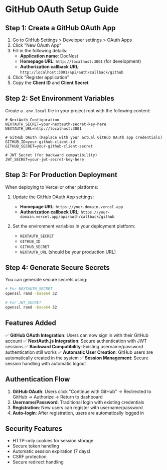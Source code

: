 # GitHub OAuth Setup Guide

## Step 1: Create a GitHub OAuth App

1. Go to GitHub Settings > Developer settings > OAuth Apps
2. Click "New OAuth App"
3. Fill in the following details:
   - **Application name**: DocNest
   - **Homepage URL**: `http://localhost:3001` (for development)
   - **Authorization callback URL**: `http://localhost:3001/api/auth/callback/github`
4. Click "Register application"
5. Copy the **Client ID** and **Client Secret**

## Step 2: Set Environment Variables

Create a `.env.local` file in your project root with the following content:

```env
# NextAuth Configuration
NEXTAUTH_SECRET=your-nextauth-secret-key-here
NEXTAUTH_URL=http://localhost:3001

# GitHub OAuth (Replace with your actual GitHub OAuth app credentials)
GITHUB_ID=your-github-client-id
GITHUB_SECRET=your-github-client-secret

# JWT Secret (for backward compatibility)
JWT_SECRET=your-jwt-secret-key-here
```

## Step 3: For Production Deployment

When deploying to Vercel or other platforms:

1. Update the GitHub OAuth App settings:
   - **Homepage URL**: `https://your-domain.vercel.app`
   - **Authorization callback URL**: `https://your-domain.vercel.app/api/auth/callback/github`

2. Set the environment variables in your deployment platform:
   - `NEXTAUTH_SECRET`
   - `GITHUB_ID`
   - `GITHUB_SECRET`
   - `NEXTAUTH_URL` (should be your production URL)

## Step 4: Generate Secure Secrets

You can generate secure secrets using:

```bash
# For NEXTAUTH_SECRET
openssl rand -base64 32

# For JWT_SECRET
openssl rand -base64 32
```

## Features Added

✅ **GitHub OAuth Integration**: Users can now sign in with their GitHub account
✅ **NextAuth.js Integration**: Secure authentication with JWT sessions
✅ **Backward Compatibility**: Existing username/password authentication still works
✅ **Automatic User Creation**: GitHub users are automatically created in the system
✅ **Session Management**: Secure session handling with automatic logout

## Authentication Flow

1. **GitHub OAuth**: Users click "Continue with GitHub" → Redirected to GitHub → Authorize → Return to dashboard
2. **Username/Password**: Traditional login with existing credentials
3. **Registration**: New users can register with username/password
4. **Auto-login**: After registration, users are automatically logged in

## Security Features

- HTTP-only cookies for session storage
- Secure token handling
- Automatic session expiration (7 days)
- CSRF protection
- Secure redirect handling 